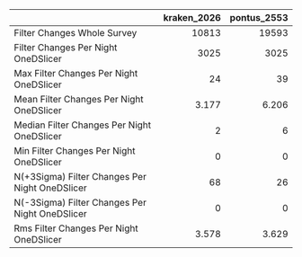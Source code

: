 |                                                |   kraken_2026 |   pontus_2553 |
|:-----------------------------------------------|--------------:|--------------:|
| Filter Changes Whole Survey                    |     10813     |     19593     |
| Filter Changes Per Night OneDSlicer            |      3025     |      3025     |
| Max Filter Changes Per Night OneDSlicer        |        24     |        39     |
| Mean Filter Changes Per Night OneDSlicer       |         3.177 |         6.206 |
| Median Filter Changes Per Night OneDSlicer     |         2     |         6     |
| Min Filter Changes Per Night OneDSlicer        |         0     |         0     |
| N(+3Sigma) Filter Changes Per Night OneDSlicer |        68     |        26     |
| N(-3Sigma) Filter Changes Per Night OneDSlicer |         0     |         0     |
| Rms Filter Changes Per Night OneDSlicer        |         3.578 |         3.629 |
